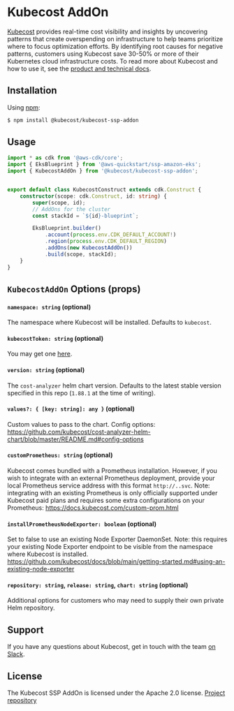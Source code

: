 # Kubecost AddOn

[Kubecost](https://kubecost.com) provides real-time cost visibility and insights by uncovering patterns that create overspending on infrastructure to help teams prioritize where to focus optimization efforts. By identifying root causes for negative patterns, customers using Kubecost save 30-50% or more of their Kubernetes cloud infrastructure costs. To read more about Kubecost and how to use it, see the [product and technical docs](https://docs.kubecost.com/getting-started).

## Installation

Using [npm](https://npmjs.org):

```sh
$ npm install @kubecost/kubecost-ssp-addon
```

## Usage

```typescript
import * as cdk from '@aws-cdk/core';
import { EksBlueprint } from '@aws-quickstart/ssp-amazon-eks';
import { KubecostAddOn } from '@kubecost/kubecost-ssp-addon';


export default class KubecostConstruct extends cdk.Construct {
    constructor(scope: cdk.Construct, id: string) {
        super(scope, id);
        // AddOns for the cluster
        const stackId = `${id}-blueprint`;

        EksBlueprint.builder()
            .account(process.env.CDK_DEFAULT_ACCOUNT!)
            .region(process.env.CDK_DEFAULT_REGION)
            .addOns(new KubecostAddOn())
            .build(scope, stackId);
    }
}
```

## `KubecostAddOn` Options (props)

#### `namespace: string` (optional)

The namespace where Kubecost will be installed. Defaults to `kubecost`.

#### `kubecostToken: string` (optional)

You may get one [here](https://kubecost.com/install).

#### `version: string` (optional)

The `cost-analyzer` helm chart version. Defaults to the latest stable version specified in this repo (`1.88.1` at the time of writing).

####  `values?: { [key: string]: any }` (optional)

Custom values to pass to the chart. Config options: https://github.com/kubecost/cost-analyzer-helm-chart/blob/master/README.md#config-options 

#### `customPrometheus: string` (optional)

Kubecost comes bundled with a Prometheus installation. However, if you wish to integrate with an external Prometheus deployment, provide your local Prometheus service address with this format `http://..svc`.
Note: integrating with an existing Prometheus is only officially supported under Kubecost paid plans and requires some extra configurations on your Prometheus: https://docs.kubecost.com/custom-prom.html

#### `installPrometheusNodeExporter: boolean` (optional)

Set to false to use an existing Node Exporter DaemonSet.
Note: this requires your existing Node Exporter endpoint to be visible from the namespace where Kubecost is installed.
https://github.com/kubecost/docs/blob/main/getting-started.md#using-an-existing-node-exporter

#### `repository: string`, `release: string`, `chart: string` (optional)

Additional options for customers who may need to supply their own private Helm repository.

## Support

If you have any questions about Kubecost, get in touch with the team [on Slack](https://docs.kubecost.com/support-channels.html).

## License

The Kubecost SSP AddOn is licensed under the Apache 2.0 license. [Project repository](https://github.com/kubecost/kubecost-ssp-addon)
